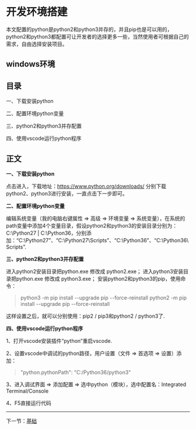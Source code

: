 # 开发环境搭建  #

本文配置的python是python2和python3并存的，并且pip也是可以用的，python2和python3都配置可让开发者的选择更多一些，当然使用者可根据自己的需求，自由选择安装项目。

## windows环境 ##

## 目录 ##
一、下载安装python

二、配置环境python变量

三、python2和python3并存配置

四、使用vscode运行python程序


## 正文 ##

**一、下载安装python**

点击进入，下载地址：https://www.python.org/downloads/
分别下载python2、python3进行安装，一直点击下一步即可。

**二、配置环境python变量**

编辑系统变量（我的电脑右键属性 => 高级 => 环境变量 => 系统变量），在系统的path变量中添加4个变量目录，假设python2和python3的安装目录分别为：C:\Python27 | C:\Python36，分别添加：“C:\Python27”、“C:\Python27\Scripts”、“C:\Python36”、“C:\Python36\Scripts”.

**三、python2和python3并存配置**

进入python2安装目录把python.exe 修改成 python2.exe；
进入python3安装目录把python.exe 修改成 python3.exe；
安装python2和python3的pip，使用命令：
> python3 -m pip install --upgrade pip --force-reinstall
> python2 -m pip install --upgrade pip --force-reinstall

这样设置之后，就可以分别使用：pip2 / pip3和python2 / python3了.

**四、使用vscode运行python程序**

1、打开vscode安装插件“python”重启vscode.

2、设置vscode中调试的python路径，用户设置（文件 => 首选项 => 设置）添加：
> "python.pythonPath": "C:/Python36/python3"
 
3、进入调试界面 => 添加配置 => 选中python（模块），选中配置名：Integrated Terminal/Console

4、F5直接运行代码


----------

下一节：[基础](基础.md)